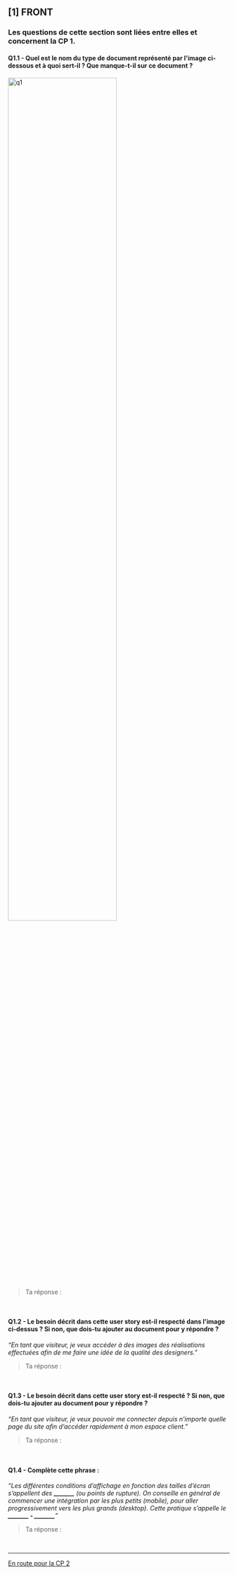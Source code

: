 ## **[1] FRONT**

### Les questions de cette section sont liées entre elles et concernent la CP 1.

#### Q1.1 - Quel est le nom du type de document représenté par l'image ci-dessous et à quoi sert-il ? Que manque-t-il sur ce document ?

<img src="img/q1.jpg" alt="q1" width="70%" />

> Ta réponse :  

&nbsp;

#### Q1.2 - Le besoin décrit dans cette user story est-il respecté dans l'image ci-dessus ? Si non, que dois-tu ajouter au document pour y répondre ?

*“En tant que visiteur, je veux accéder à des images des réalisations effectuées afin de me faire une idée de la qualité des designers.”*

> Ta réponse : 

&nbsp;

#### Q1.3 - Le besoin décrit dans cette user story est-il respecté ? Si non, que dois-tu ajouter au document pour y répondre ?

*“En tant que visiteur, je veux pouvoir me connecter depuis n’importe quelle page du site afin d’accéder rapidement à mon espace client.”*

> Ta réponse : 

&nbsp;

#### Q1.4 - Complète cette phrase :
*“Les différentes conditions d’affichage en fonction des tailles d’écran s’appellent des **_______** (ou points de rupture). On conseille en général de commencer une intégration par les plus petits (mobile), pour aller progressivement vers les plus grands (desktop). Cette pratique s’appelle le **_______ - _______**”*

> Ta réponse : 

&nbsp;

---

[En route pour la CP 2](CP2.md)